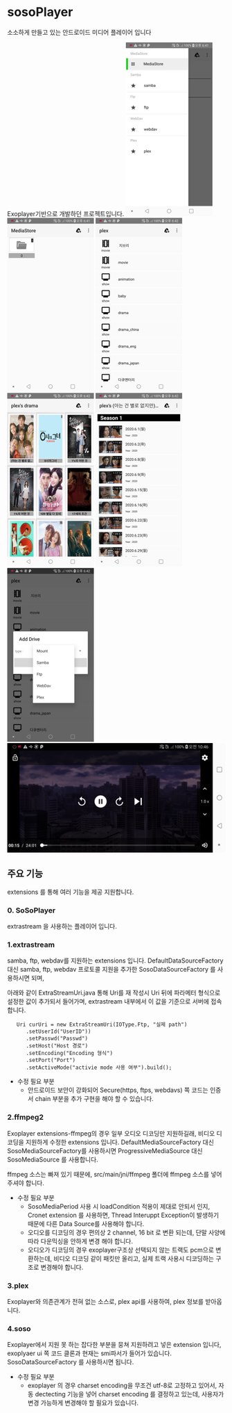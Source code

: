 # sosoPlayer

소소하게 만들고 있는 안드로이드 미디어 플레이어 입니다

Exoplayer기반으로 개발하던 프로젝트입니다. 
![ex_screenshot](./image/0.png) ![ex_screenshot](./image/1.png)
![ex_screenshot](./image/3.png) ![ex_screenshot](./image/4.png) ![ex_screenshot](./image/5.png)
![ex_screenshot](./image/6.png) ![ex_screenshot](./image/7.png)

## 주요 기능
extensions 를 통해 여러 기능을 제공 지원합니다.
 
### 0. SoSoPlayer
 extrastream 을 사용하는 플레이어 입니다.


### 1.extrastream 
samba, ftp, webdav를 지원하는 extensions 입니다.
DefaultDataSourceFactory 대신  samba, ftp, webdav 프로토콜 지원을 추가한  SosoDataSourceFactory 를 사용하시면 되며,
 
아래와 같이 ExtraStreamUri.java 통해 Uri를 재 작성시 Uri 뒤에 파라메터 형식으로 설정한 값이 추가되서 들어가며, 
extrastream 내부에서 이 값을 기준으로 서버에 접속합니다.

~~~
   Uri curUri = new ExtraStreamUri(IOType.Ftp, "실제 path")
      .setUserId("UserID"))
      .setPasswd("Passwd")
      .setHost("Host 경로")
      .setEncoding("Encoding 형식")
      .setPort("Port")
      .setActiveMode("activie mode 사용 여부").build();
~~~
 

- 수정 필요 부분
   * 안드로이드 보안이 강화되어 Secure(https, ftps, webdavs) 쪽 코드는 인증서 chain 부분을 추가 구현을 해야 할 수 있습니다.

### 2.ffmpeg2 
Exoplayer  extensions-ffmpeg의 경우 일부 오디오 디코딩만 지원하길래, 비디오 디코딩을 지원하게 수정한 extensions 입니다.
DefaultMediaSourceFactory 대신 SosoMediaSourceFactory를 사용하시면 ProgressiveMediaSource 대신 SosoMediaSource 를 사용합니다.

ffmpeg 소스는 빠져 있기 때문에, 
src/main/jni/ffmpeg 폴더에 ffmpeg 소스를 넣어주셔야 합니다.


* 수정 필요 부분
   * SosoMediaPeriod 사용 시 loadCondition 적용이 제대로 안되서 인지, Cronet extension 를 사용하면, Thread Interuppt Exception이 발생하기 때문에 다른 Data Source를 사용해야 합니다.
   * 오디오를 디코딩의 경우 편의상 2 channel, 16 bit 로 변환 되는데, 단말 사양에 따라 다운믹싱을 안하게 변경 해야 합니다.
   * 오디오가 디코딩의 경우 exoplayer구조상 선택되지 않는 트랙도 pcm으로 변환하는데, 비디오 디코딩 같이 패킷만 올리고, 실제 트랙 사용시 디코딩하는 구조로 변경해야 합니다.

### 3.plex 
Exoplayer와 의존관계가 전혀 없는 소스로,  plex api를 사용하여, plex 정보를 받아옵니다.

### 4.soso
Exoplayer에서 지원 못 하는 잡다한 부분을 뭉쳐 지원하려고 넣은 extension 입니다, exoplyaer ui 쪽 코드 클론과 
현재는 smi파서가 들어가 있습니다. SosoDataSourceFactory 를 사용하시면 됩니다. 

* 수정 필요 부분
   * exoplayer 의 경우 charset encoding을 무조건 utf-8로 고정하고 있어서, 자동 dectecting 기능을 넣어 charset encoding 를 결정하고 있는데,
   사용자가 변경 가능하게 변경해야 할 필요가 있습니다. 

